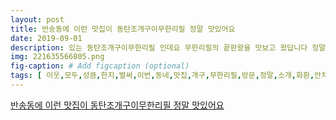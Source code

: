 ```yaml
---
layout: post
title: 반송동에 이런 맛집이 동탄조개구이무한리필 정말 맛있어요
date: 2019-09-01
description: 있는 동탄조개구이무한리필 인데요 무한리필의 끝판왕을 맛보고 왔답니다 정말 엄청나요 일단 해물 왕창 라면을 먹을수 있어요 여러분도 조개 떙기시면 꼭 동탄조개구이무한리필로 고고싱 
img: 221635566805.png
fig-caption: # Add figcaption (optional)
tags: [ 이웃,모두,성큼,한지,벌써,이번,동네,맛집,개구,무한리필,방문,정말,소개,화환,안치우,맛집,반송동,조개,구이,무한리필,무한리필,끝판,정말,일단,조개,정말,신선도,조개,가득,수조,공간,한몫,회식,장소,종류,정말,선택,장애,정도,진짜,개구,역시,정말,찰덕,궁합,조개,종류,종류,조개,꼬치,고기,조개,고기,조개,고기,조개,비주,얼좀,방금,보고,조개,사람,매우,맛집,리스트,등재,한판,조개,한판,고기,정말,좔좔,시간,제한,조개,조개,다시,고기,게다가,어디,서도,해물,라면,장점,해물,왕창,라면,여러분,조개,떙기시,개구,무한리필,고고싱,조개,구이,무한리필,도로명,경기,화성시,중심,상가,지번,경기,화성시,반송동,평일,연중,주말,공휴일,조개,구이,무한리필,경기도,화성시,중심,상가 ]
---
```

[반송동에 이런 맛집이 동탄조개구이무한리필 정말 맛있어요](https://blog.naver.com/bowwow891?Redirect=Log&logNo=221635566805)